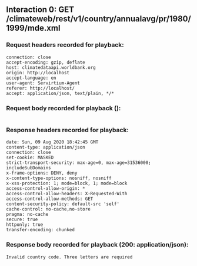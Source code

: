 ## Interaction 0: GET /climateweb/rest/v1/country/annualavg/pr/1980/1999/mde.xml
### Request headers recorded for playback:

```
connection: close
accept-encoding: gzip, deflate
host: climatedataapi.worldbank.org
origin: http://localhost
accept-language: en
user-agent: Servirtium-Agent
referer: http://localhost/
accept: application/json, text/plain, */*
```

### Request body recorded for playback ():

```

```

### Response headers recorded for playback:

```
date: Sun, 09 Aug 2020 18:42:45 GMT
content-type: application/json
connection: close
set-cookie: MASKED
strict-transport-security: max-age=0, max-age=31536000; includeSubDomains
x-frame-options: DENY, deny
x-content-type-options: nosniff, nosniff
x-xss-protection: 1; mode=block, 1; mode=block
access-control-allow-origin: *
access-control-allow-headers: X-Requested-With
access-control-allow-methods: GET
content-security-policy: default-src 'self'
cache-control: no-cache,no-store
pragma: no-cache
secure: true
httponly: true
transfer-encoding: chunked
```

### Response body recorded for playback (200: application/json):

```
Invalid country code. Three letters are required
```
